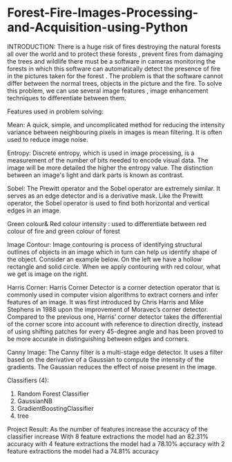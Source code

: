 # Forest-Fire-Images-Processing-and-Acquisition-using-Python


INTRODUCTION:
There is a huge risk of fires destroying the natural forests all over the world and to protect these forests , prevent fires from damaging the trees and wildlife there must be a software in cameras monitoring the forests in which this software can automatically detect the presence of fire in the pictures taken for the forest .
The problem is that the software cannot differ between the normal trees, objects in the picture and the fire. To solve this problem, we can use several image features , image enhancement techniques to differentiate between them.







Features used in problem solving:

Mean: A quick, simple, and uncomplicated method for reducing the intensity variance between neighbouring pixels in images is mean filtering. It is often used to reduce image noise.

Entropy: Discrete entropy, which is used in image processing, is a measurement of the number of bits needed to encode visual data. The image will be more detailed the higher the entropy value. The distinction between an image's light and dark parts is known as contrast.

Sobel: The Prewitt operator and the Sobel operator are extremely similar. It serves as an edge detector and is a derivative mask. Like the Prewitt operator, the Sobel operator is used to find both horizontal and vertical edges in an image.

Green colour& Red colour intensity : used to differentiate between red colour of fire and green colour of forest

Image Contour: Image contouring is process of identifying structural outlines of objects in an image which in turn can help us identify shape of the object. Consider an example below. On the left we have a hollow rectangle and solid circle. When we apply contouring with red colour, what we get is image on the right.

Harris Corner: Harris Corner Detector is a corner detection operator that is commonly used in computer vision algorithms to extract corners and infer features of an image. It was first introduced by Chris Harris and Mike Stephens in 1988 upon the improvement of Moravec’s corner detector. Compared to the previous one, Harris’ corner detector takes the differential of the corner score into account with reference to direction directly, instead of using shifting patches for every 45-degree angle and has been proved to be more accurate in distinguishing between edges and corners.

Canny Image: The Canny filter is a multi-stage edge detector. It uses a filter based on the derivative of a Gaussian to compute the intensity of the gradients. The Gaussian reduces the effect of noise present in the image.



 

 

 

 

 
Classifiers (4):
1.	Random Forest Classifier
2.	GaussianNB
3.	GradientBoostingClassifier
4.	tree

Project Result:
As the number of features increase the accuracy of the classifier increase
With 8 feature extractions the model had an 82.31% accuracy
with 4 feature extractions the model had a 78.10% accuracy
with 2 feature extractions the model had a 74.81% accuracy

